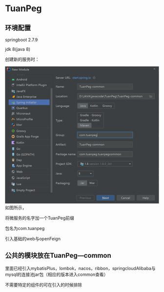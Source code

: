 # TuanPeg
## 环境配置
springboot 2.7.9

jdk 8(java 8)

创建新的服务时：

![img.png](img.png)
如图所示，

将微服务的名字加一个TuanPeg前缀

包名为com.tuanpeg

引入基础的web与openFeign



## 公共的模块放在TuanPeg—common

里面已经引入mybatisPlus，lombok，nacos，ribbon，springcloudAlibaba与mysql的连接池jar包（相应的版本进入common查看）

不需要特定的组件的可在引入的时候排除
